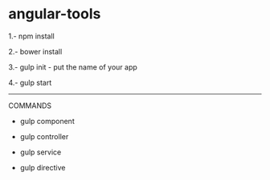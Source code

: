 # angular-tools

1.- npm install

2.- bower install

3.- gulp init
    - put the name of your app
    
4.- gulp start


----------
COMMANDS
- gulp component

- gulp controller

- gulp service

- gulp directive

